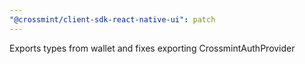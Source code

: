 ```yaml
---
"@crossmint/client-sdk-react-native-ui": patch
---
```


Exports types from wallet and fixes exporting CrossmintAuthProvider
